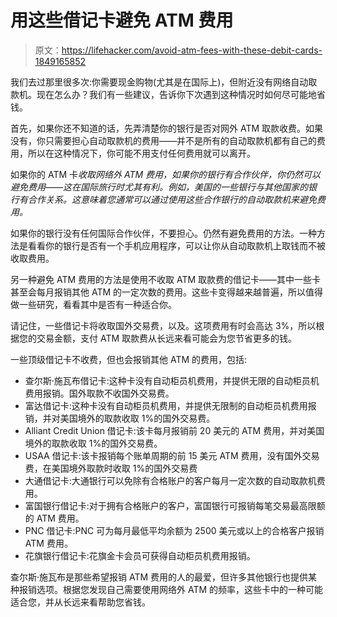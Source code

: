 # 用这些借记卡避免 ATM 费用

> 原文：<https://lifehacker.com/avoid-atm-fees-with-these-debit-cards-1849165852>

我们去过那里很多次:你需要现金购物(尤其是在国际上)，但附近没有网络自动取款机。现在怎么办？我们有一些建议，告诉你下次遇到这种情况时如何尽可能地省钱。



首先，如果你还不知道的话，先弄清楚你的银行是否对网外 ATM 取款收费。如果没有，你只需要担心自动取款机的费用——并不是所有的自动取款机都有自己的费用，所以在这种情况下，你可能不用支付任何费用就可以离开。

如果你的 ATM 卡*收取网络外 ATM 费用，如果你的银行有合作伙伴，你仍然可以避免费用——这在国际旅行时尤其有利。例如，美国的一些银行与其他国家的银行有合作关系。这意味着您通常可以通过使用这些合作银行的自动取款机来避免费用。*

如果你的银行没有任何国际合作伙伴，不要担心。仍然有避免费用的方法。一种方法是看看你的银行是否有一个手机应用程序，可以让你从自动取款机上取钱而不被收取费用。

另一种避免 ATM 费用的方法是使用不收取 ATM 取款费的借记卡——其中一些卡甚至会每月报销其他 ATM 的一定次数的费用。这些卡变得越来越普遍，所以值得做一些研究，看看其中是否有一种适合你。

请记住，一些借记卡将收取国外交易费，以及。这项费用有时会高达 3%，所以根据您的交易金额，支付 ATM 取款费从长远来看可能会为您节省更多的钱。

一些顶级借记卡不收费，但也会报销其他 ATM 的费用，包括:

*   查尔斯·施瓦布借记卡:这种卡没有自动柜员机费用，并提供无限的自动柜员机费用报销。国外取款不收国外交易费。
*   富达借记卡:这种卡没有自动柜员机费用，并提供无限制的自动柜员机费用报销，并对美国境外的取款收取 1%的国外交易费。
*   Alliant Credit Union 借记卡:该卡每月报销前 20 美元的 ATM 费用，并对美国境外的取款收取 1%的国外交易费。
*   USAA 借记卡:该卡报销每个账单周期的前 15 美元 ATM 费用，没有国外交易费，在美国境外取款时收取 1%的国外交易费
*   大通借记卡:大通银行可以免除有合格账户的客户每月一定次数的自动取款机费用。
*   富国银行借记卡:对于拥有合格账户的客户，富国银行可报销每笔交易最高限额的 ATM 费用。
*   PNC 借记卡:PNC 可为每月最低平均余额为 2500 美元或以上的合格客户报销 ATM 费用。
*   花旗银行借记卡:花旗金卡会员可获得自动柜员机费用报销。

查尔斯·施瓦布是那些希望报销 ATM 费用的人的最爱，但许多其他银行也提供某种报销选项。根据您发现自己需要使用网络外 ATM 的频率，这些卡中的一种可能适合您，并从长远来看帮助您省钱。
